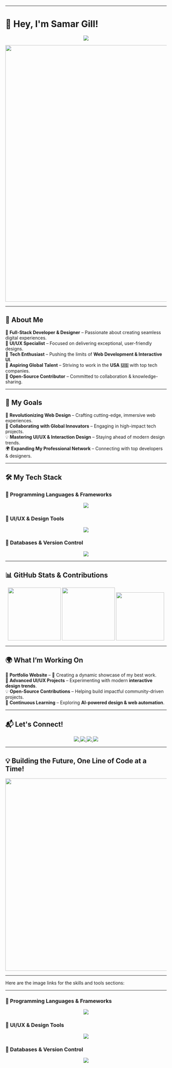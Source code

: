 
---

# **🚀 Hey, I'm Samar Gill!**  

<p align="center">
  <img src="https://readme-typing-svg.demolab.com?font=Fira+Code&weight=700&size=30&pause=700&color=00A1D6&center=true&vCenter=true&width=900&lines=👨‍💻+Full-Stack+Developer;🎨+UI/UX+Designer;🚀+Building+Innovative+Web+Solutions;🌍+Turning+Ideas+into+Digital+Reality;💡+Pushing+the+Boundaries+of+Design+%26+Code" />
</p>

<p align="center">
  <img src="https://github.com/samar007gill/samar007gill/assets/your-unique-asset-id/animated-banner.gif" width="800" />
</p>  

---

## **🌟 About Me**  

🔹 **Full-Stack Developer & Designer** – Passionate about creating seamless digital experiences.  
🔹 **UI/UX Specialist** – Focused on delivering exceptional, user-friendly designs.  
🔹 **Tech Enthusiast** – Pushing the limits of **Web Development & Interactive UI**.  
🔹 **Aspiring Global Talent** – Striving to work in the **USA 🇺🇸** with top tech companies.  
🔹 **Open-Source Contributor** – Committed to collaboration & knowledge-sharing.  

---

## **🎯 My Goals**  

🎨 **Revolutionizing Web Design** – Crafting cutting-edge, immersive web experiences.  
🚀 **Collaborating with Global Innovators** – Engaging in high-impact tech projects.  
💡 **Mastering UI/UX & Interaction Design** – Staying ahead of modern design trends.  
🌍 **Expanding My Professional Network** – Connecting with top developers & designers.  

---

## **🛠️ My Tech Stack**  

### **🚀 Programming Languages & Frameworks**  
<p align="center">
  <img src="https://skillicons.dev/icons?i=html,css,js,react,bootstrap,tailwind,nodejs,express,python,php" />
</p>  

### **🎨 UI/UX & Design Tools**  
<p align="center">
  <img src="https://skillicons.dev/icons?i=figma,xd,photoshop,illustrator" />
</p>  

### **📡 Databases & Version Control**  
<p align="center">
  <img src="https://skillicons.dev/icons?i=mysql,mongodb,git,github" />
</p>  

---

## **📊 GitHub Stats & Contributions**  

<p align="center">
  <img src="https://github-readme-stats.vercel.app/api?username=samar007gill&show_icons=true&theme=radical" height="165" />
  <img src="https://github-readme-streak-stats.herokuapp.com/?user=samar007gill&theme=radical" height="165" />
  <img src="https://github-profile-trophy.vercel.app/?username=samar007gill&theme=radical&no-bg=true" height="150" />
</p>

---

## **🌍 What I’m Working On**  

💼 **Portfolio Website** – 🚀 Creating a dynamic showcase of my best work.  
🎨 **Advanced UI/UX Projects** – Experimenting with modern **interactive design trends**.  
💡 **Open-Source Contributions** – Helping build impactful community-driven projects.  
📖 **Continuous Learning** – Exploring **AI-powered design & web automation**.  

---

## **📬 Let's Connect!**  

<p align="center">
  <a href="mailto:gillsamar087@gmail.com">
    <img src="https://img.shields.io/badge/📧%20Email-gillsamar087%40gmail.com-D14836?style=for-the-badge&logo=gmail&logoColor=white" />
  </a>  
  <a href="https://github.com/samar007gill">
    <img src="https://img.shields.io/badge/🐙%20GitHub-samar007gill-181717?style=for-the-badge&logo=github&logoColor=white" />
  </a>  
  <a href="https://twitter.com/SamarGill">
    <img src="https://img.shields.io/badge/🐦%20Twitter-@SamarGill-1DA1F2?style=for-the-badge&logo=twitter&logoColor=white" />
  </a>  
  <a href="#">
    <img src="https://img.shields.io/badge/🌐%20Portfolio-Coming%20Soon-FFD700?style=for-the-badge&logo=html5&logoColor=white" />
  </a>  
</p>

---

## **💡 Building the Future, One Line of Code at a Time!**  

<p align="center">
  <img src="https://media.giphy.com/media/qgQUggAC3Pfv687qPC/giphy.gif" width="600" />
</p>

---
Here are the image links for the skills and tools sections:  

---

### **🚀 Programming Languages & Frameworks**  
<p align="center">
  <img src="https://skillicons.dev/icons?i=html,css,js,react,bootstrap,tailwind,nodejs,express,python,php" />
</p>  

### **🎨 UI/UX & Design Tools**  
<p align="center">
  <img src="https://skillicons.dev/icons?i=figma,xd,photoshop,illustrator" />
</p>  

### **📡 Databases & Version Control**  
<p align="center">
  <img src="https://skillicons.dev/icons?i=mysql,mongodb,git,github" />
</p>  
